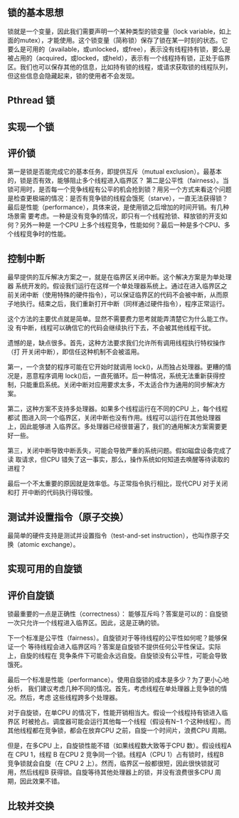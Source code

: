 ## 锁的基本思想

锁就是一个变量，因此我们需要声明一个某种类型的锁变量（lock  variable，如上面的mutex），才能使用。这个锁变量（简称锁）保存了锁在某一时刻的状态。它要么是可用的（available，或unlocked，或free），表示没有线程持有锁，要么是被占用的（acquired，或locked，或held），表示有一个线程持有锁，正处于临界区。我们也可以保存其他的信息，比如持有锁的线程，或请求获取锁的线程队列，但这些信息会隐藏起来，锁的使用者不会发现。

##  Pthread 锁

## 实现一个锁

## 评价锁
第一是锁是否能完成它的基本任务，即提供互斥（mutual  exclusion）。最基本的，锁是否有效，能够阻止多个线程进入临界区？ 
第二是公平性（fairness）。当锁可用时，是否每一个竞争线程有公平的机会抢到锁？用另一个方式来看这个问题是检查更极端的情况：是否有竞争锁的线程会饿死（starve），一直无法获得锁？
最后是性能（performance），具体来说，是使用锁之后增加的时间开销。有几种场景需
要考虑。一种是没有竞争的情况，即只有一个线程抢锁、释放锁的开支如何？另外一种是
一个CPU 上多个线程竞争，性能如何？最后一种是多个CPU、多个线程竞争时的性能。

## 控制中断
最早提供的互斥解决方案之一，就是在临界区关闭中断。这个解决方案是为单处理器
系统开发的。假设我们运行在这样一个单处理器系统上。通过在进入临界区之前关闭中断（使用特殊的硬件指令），可以保证临界区的代码不会被中断，从而原子地执行。结束之后，我们重新打开中断（同样通过硬件指令），程序正常运行。

这个方法的主要优点就是简单。显然不需要费力思考就能弄清楚它为什么能工作。没
有中断，线程可以确信它的代码会继续执行下去，不会被其他线程干扰。

遗憾的是，缺点很多。首先，这种方法要求我们允许所有调用线程执行特权操作（打
开关闭中断），即信任这种机制不会被滥用。

第一，一个贪婪的程序可能在它开始时就调用 lock()，从而独占处理器。更糟的情况是，恶意程序调用 lock()后，一直死循环。后一种情况，系统无法重新获得控制，只能重启系统。关闭中断对应用要求太多，不太适合作为通用的同步解决方案。 

第二，这种方案不支持多处理器。如果多个线程运行在不同的CPU 上，每个线程都试
图进入同一个临界区，关闭中断也没有作用。线程可以运行在其他处理器上，因此能够进
入临界区。多处理器已经很普遍了，我们的通用解决方案需要更好一些。 

第三，关闭中断导致中断丢失，可能会导致严重的系统问题。假如磁盘设备完成了读
取请求，但CPU 错失了这一事实，那么，操作系统如何知道去唤醒等待读取的进程？ 

最后一个不太重要的原因就是效率低。与正常指令执行相比，现代CPU 对于关闭和打
开中断的代码执行得较慢。

## 测试并设置指令（原子交换）
最简单的硬件支持是测试并设置指令（test-and-set instruction），也叫作原子交换（atomic exchange）。

## 实现可用的自旋锁

## 评价自旋锁
锁最重要的一点是正确性（correctness）：
能够互斥吗？答案是可以的：自旋锁一次只允许一个线程进入临界区。因此，这是正确的锁。 

下一个标准是公平性（fairness）。自旋锁对于等待线程的公平性如何呢？能够保证一个
等待线程会进入临界区吗？答案是自旋锁不提供任何公平性保证。实际上，自旋的线程在
竞争条件下可能会永远自旋。自旋锁没有公平性，可能会导致饿死。 

最后一个标准是性能（performance）。使用自旋锁的成本是多少？为了更小心地分析，
我们建议考虑几种不同的情况。首先，考虑线程在单处理器上竞争锁的情况。然后，考虑
这些线程跨多个处理器。

对于自旋锁，在单CPU 的情况下，性能开销相当大。假设一个线程持有锁进入临界区
时被抢占。调度器可能会运行其他每一个线程（假设有N−1 个这种线程）。而其他线程都在竞争锁，都会在放弃CPU 之前，自旋一个时间片，浪费CPU 周期。 

但是，在多CPU 上，自旋锁性能不错（如果线程数大致等于CPU 数）。假设线程A 在
CPU 1，线程 B 在CPU 2 竞争同一个锁。线程A（CPU 1）占有锁时，线程B 竞争锁就会自旋（在 CPU 2 上）。然而，临界区一般都很短，因此很快锁就可用，然后线程B 获得锁。自旋等待其他处理器上的锁，并没有浪费很多CPU 周期，因此效果不错。

##  比较并交换